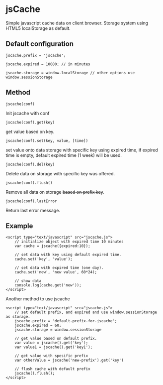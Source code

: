 jsCache
=======

Simple javascript cache data on client browser.
Storage system using HTML5 localStorage as default.


Default configuration
------------------------------
`jscache.prefix = 'jscache';`

`jscache.expired = 10080; // in minutes`

`jscache.storage = window.localStorage // other options use window.sessionStorage`


Method
------

`jscache(conf)`

Init jscache with conf

`jscache(conf).get(key)`

get value based on key.


`jscache(conf).set(key, value, [time])`

set value onto data storage with specific key using expired time, if expired time is empty, default expired time (1 week) will be used.


`jscache(conf).del(key)`

Delete data on storage with specific key was offered.


`jscache(conf).flush()`

Remove all data on storage <s>based on prefix key</s>.


`jscache(conf).lastError`

Return last error message.


Example
-------
```
<script type="text/javascript" src="jscache.js">
    // initialize object with expired time 10 minutes
    var cache = jscache({expired:10});

    // set data with key using default expired time.
    cache.set('key', 'value');

    // set data with expired time (one day).
    cache.set('new', 'new value', 60*24);

    // show data
    console.log(cache.get('new'));
</script>
```

Another method to use jscache
```
<script type="text/javascript" src="jscache.js">
    // set default prefix, and expired and use window.sessionStorage as storage.
    jscache.prefix = 'default-prefix-for-jscache';
    jscache.expired = 60; 
    jscache.storage = window.sessionStorage
    
    // get value based on default prefix.
    var value = jscache().get('key');
    var value1 = jscache().get('key1');
    
    // get value with spesific prefix
    var otherValue = jscache('new-prefix').get('key')
    
    // flush cache with default prefix
    jscache().flush();
</script>
```

